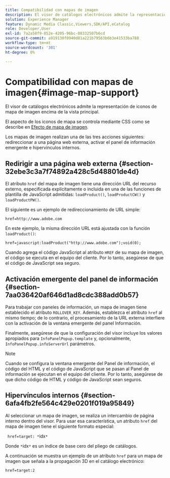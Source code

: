 ```yaml
---
title: Compatibilidad con mapas de imagen
description: El visor de catálogos electrónicos admite la representación de iconos de mapa de imagen encima de la vista principal.
solution: Experience Manager
feature: Dynamic Media Classic,Viewers,SDK/API,eCatalog
role: Developer,User
exl-id: 7a2a58f9-852e-4205-96bc-08332507b6cd
source-git-commit: a919130f0940d81a221b79563b6b3e41533ba788
workflow-type: tm+mt
source-wordcount: '301'
ht-degree: 0%

---
```


# Compatibilidad con mapas de imagen{#image-map-support}

El visor de catálogos electrónicos admite la representación de iconos de mapa de imagen encima de la vista principal.

El aspecto de los iconos de mapa se controla mediante CSS como se describe en [Efecto de mapa de imagen](../../c-html5-s7-aem-asset-viewers/c-html5-20-ecatalog-viewer-about/c-html5-20-ecatalog-viewer-customizingviewer/r-html5-ecatalog-viewer-20-customize-imagemapeffect.md#reference-261df27d1ed145c882b26b88e33a0289).

Los mapas de imagen realizan una de las tres acciones siguientes: redireccionar a una página web externa, activar el panel de información emergente e hipervínculos internos.

## Redirigir a una página web externa {#section-32ebe3c3a7f74892a428c5d48801de4d}

El atributo `href` del mapa de imagen tiene una dirección URL del recurso externo, especificada explícitamente o incluida en una de las funciones de plantilla de JavaScript admitidas: `loadProduct()`, `loadProductCW()` y `loadProductPW()`.

El siguiente es un ejemplo de redireccionamiento de URL simple:

`href=http://www.adobe.com`

En este ejemplo, la misma dirección URL está ajustada con la función `loadProduct()`:

`href=javascript:loadProduct("http://www.adobe.com");void(0);`

Cuando agrega el código JavaScript al atributo `HREF` de su mapa de imagen, el código se ejecuta en el equipo del cliente. Por lo tanto, asegúrese de que el código de JavaScript sea seguro.

## Activación emergente del panel de información {#section-7aa036420af646d1ad8cdc388add0b57}

Para trabajar con paneles de información, un mapa de imagen tiene establecido el atributo `ROLLOVER_KEY`. Además, establezca el atributo `href` al mismo tiempo; de lo contrario, el procesamiento de la URL externa interfiere con la activación de la ventana emergente del panel Información.

Finalmente, asegúrese de que la configuración del visor incluye los valores apropiados para `InfoPanelPopup.template` y, opcionalmente, `InfoPanelPopup.infoServerUrl` parámetros.

>[!NOTE]
>
>Cuando se configura la ventana emergente del Panel de información, el código del HTML y el código de JavaScript que se pasan al Panel de información se ejecutan en el equipo del cliente. Por lo tanto, asegúrese de que dicho código de HTML y código de JavaScript sean seguros.

## Hipervínculos internos {#section-6afa4fb2fe564c429e0201f019a95849}

Al seleccionar un mapa de imagen, se realiza un intercambio de página interno dentro del visor. Para usar esa característica, un atributo `href` del mapa de imagen tiene el siguiente formato especial:

` href=target: *`idx`*`

Donde `*`idx`*` es un índice de base cero del pliego de catálogos.

A continuación se muestra un ejemplo de un atributo `href` para un mapa de imagen que señala a la propagación 3D en el catálogo electrónico:

`href=target:2`
